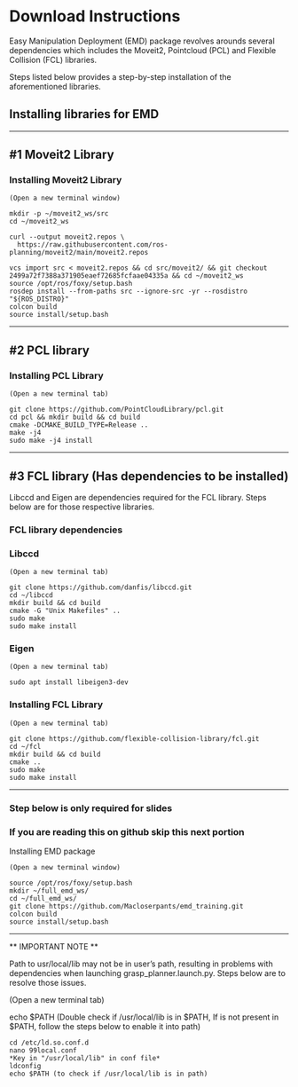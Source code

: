# Download Instructions

Easy Manipulation Deployment (EMD) package revolves arounds several dependencies which includes the Moveit2, Pointcloud (PCL) and Flexible Collision (FCL) libraries.   

Steps listed below provides a step-by-step installation of the aforementioned libraries.

## Installing libraries for EMD
--------------------
## #1 Moveit2 Library

### Installing Moveit2 Library
```
(Open a new terminal window)

mkdir -p ~/moveit2_ws/src
cd ~/moveit2_ws

curl --output moveit2.repos \
  https://raw.githubusercontent.com/ros-planning/moveit2/main/moveit2.repos

vcs import src < moveit2.repos && cd src/moveit2/ && git checkout 2499a72f7388a371905eaef72685fcfaae04335a && cd ~/moveit2_ws
source /opt/ros/foxy/setup.bash
rosdep install --from-paths src --ignore-src -yr --rosdistro "${ROS_DISTRO}"
colcon build
source install/setup.bash
```
----------------
## #2 PCL library

### Installing PCL Library
```
(Open a new terminal tab)

git clone https://github.com/PointCloudLibrary/pcl.git
cd pcl && mkdir build && cd build
cmake -DCMAKE_BUILD_TYPE=Release ..
make -j4
sudo make -j4 install
```
----------------
## #3 FCL library (Has dependencies to be installed)

Libccd and Eigen are dependencies required for the FCL library. Steps below are for those respective libraries.

### FCL library dependencies ###

### Libccd
```
(Open a new terminal tab)

git clone https://github.com/danfis/libccd.git 
cd ~/libccd
mkdir build && cd build
cmake -G "Unix Makefiles" ..
sudo make  
sudo make install 
```
### Eigen
```
(Open a new terminal tab)

sudo apt install libeigen3-dev
```
### Installing FCL Library
```
(Open a new terminal tab)

git clone https://github.com/flexible-collision-library/fcl.git
cd ~/fcl
mkdir build && cd build
cmake ..
sudo make 
sudo make install
```
------------------
### Step below is only required for slides ## 
### If you are reading this on github skip this next portion ##

Installing EMD package
```
(Open a new terminal window)

source /opt/ros/foxy/setup.bash
mkdir ~/full_emd_ws/
cd ~/full_emd_ws/
git clone https://github.com/Macloserpants/emd_training.git
colcon build
source install/setup.bash
```
-------------

** IMPORTANT NOTE **

Path to usr/local/lib may not be in user’s path, resulting in problems with dependencies when launching grasp_planner.launch.py.
Steps below are to resolve those issues. 

(Open a new terminal tab)

echo $PATH (Double check if /usr/local/lib is in $PATH, If is not present in $PATH, follow the steps below to enable it into path)

```
cd /etc/ld.so.conf.d
nano 99local.conf
*Key in "/usr/local/lib" in conf file* 
ldconfig
echo $PATH (to check if /usr/local/lib is in path)
```

